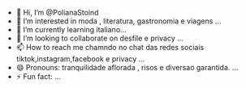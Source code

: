 - 👋 Hi, I’m @PolianaStoind
- 👀 I’m interested in moda , literatura, gastronomia e viagens  ...
- 🌱 I’m currently learning italiano...
- 💞️ I’m looking to collaborate on desfile e privacy ...
- 📫 How to reach me  chamndo no chat das redes sociais tiktok,instagram,facebook e privacy ...
- 😄 Pronouns: tranquilidade aflorada , risos e diversao garantida. ...
- ⚡ Fun fact: ...

<!---
PolianaStoind/PolianaStoind is a ✨ special ✨ repository because its `README.md` (this file) appears on your GitHub profile.
You can click the Preview link to take a look at your changes.
--->
